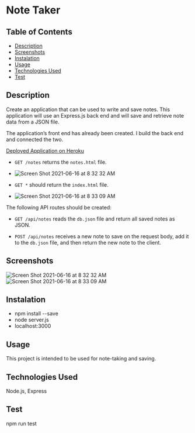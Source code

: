 # Note Taker

## Table of Contents
- [Description](#Description)
- [Screenshots](#Screenshots)
- [Instalation](#Instalation)
- [Usage](#Usage)
- [Technologies Used](#TechnologiesUsed)
- [Test](#Test)



## Description

Create an application that can be used to write and save notes. This application will use an Express.js back end and will save and retrieve note data from a JSON file.

The application’s front end has already been created. I build the back end and connected the two.

[Deployed Application on Heroku](https://notetaker1111111111.herokuapp.com/)


* `GET /notes` returns the `notes.html` file.
* ![Screen Shot 2021-06-16 at 8 32 32 AM](https://user-images.githubusercontent.com/79331882/122223149-ecdd6480-ce80-11eb-9d13-89ca651fcec6.png)


* `GET *` should return the `index.html` file.
* ![Screen Shot 2021-06-16 at 8 33 09 AM](https://user-images.githubusercontent.com/79331882/122223199-f5ce3600-ce80-11eb-8adc-bc93e2d6c439.png)


The following API routes should be created:

* `GET /api/notes` reads the `db.json` file and return all saved notes as JSON.

* `POST /api/notes` receives a new note to save on the request body, add it to the `db.json` file, and then return the new note to the client.

## Screenshots
![Screen Shot 2021-06-16 at 8 32 32 AM](https://user-images.githubusercontent.com/79331882/122223233-fcf54400-ce80-11eb-8c4e-b7d62ec66c19.png)
![Screen Shot 2021-06-16 at 8 33 09 AM](https://user-images.githubusercontent.com/79331882/122223247-fff03480-ce80-11eb-8e9c-e135f864cfeb.png)

## Instalation 
* npm install --save
* node server.js
* localhost:3000

## Usage 
This project is intended to be used for note-taking and saving.
## Technologies Used
Node.js, Express

## Test
npm run test
